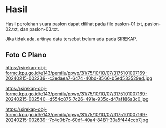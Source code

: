 # Hasil

Hasil perolehan suara paslon dapat dilihat pada file paslon-01.txt, paslon-02.txt, dan paslon-03.txt.

Jika tidak ada, artinya data tersebut belum ada pada SIREKAP.

## Foto C Plano

https://sirekap-obj-formc.kpu.go.id/e143/pemilu/ppwp/31/75/10/10/07/3175101007169-20240215-002239--c3edaea7-6474-40bd-8566-b5ed533529ed.jpg

https://sirekap-obj-formc.kpu.go.id/e143/pemilu/ppwp/31/75/10/10/07/3175101007169-20240215-002540--d554c875-7c26-491e-935c-d47af186a3c0.jpg

https://sirekap-obj-formc.kpu.go.id/e143/pemilu/ppwp/31/75/10/10/07/3175101007169-20240215-002639--7c4c0b7c-60df-40a4-8481-30a5f444ccb7.jpg
